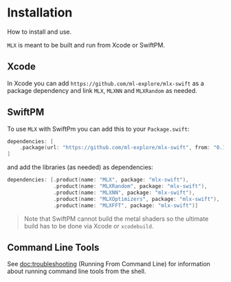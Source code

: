 #  Installation

How to install and use.

``MLX`` is meant to be built and run from Xcode or SwiftPM.

## Xcode

In Xcode you can add `https://github.com/ml-explore/mlx-swift` as a package
dependency and link `MLX`, `MLXNN` and `MLXRandom` as needed.

## SwiftPM

To use ``MLX`` with SwiftPm you can add this to your `Package.swift`:

```swift
dependencies: [
    .package(url: "https://github.com/ml-explore/mlx-swift", from: "0.10.0")
]
```

and add the libraries (as needed) as dependencies:

```swift
dependencies: [.product(name: "MLX", package: "mlx-swift"),
               .product(name: "MLXRandom", package: "mlx-swift"),
               .product(name: "MLXNN", package: "mlx-swift"),
               .product(name: "MLXOptimizers", package: "mlx-swift"),
               .product(name: "MLXFFT", package: "mlx-swift")]
```

> Note that SwiftPM cannot build the metal shaders so the ultimate build has to be done via
Xcode or `xcodebuild`.

## Command Line Tools

See <doc:troubleshooting> (Running From Command Line) for information about running command line tools from the shell.

